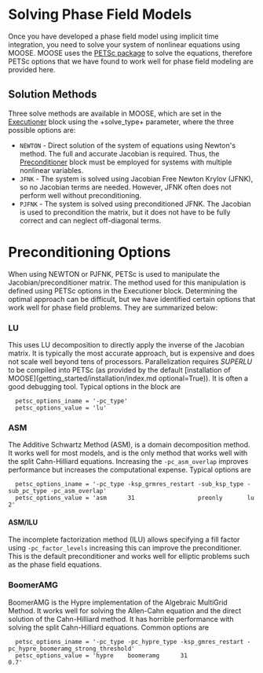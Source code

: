 # Solving Phase Field Models

Once you have developed a phase field model using implicit time integration, you need to solve your
system of nonlinear equations using MOOSE. MOOSE uses the
[PETSc package](http://www.mcs.anl.gov/petsc/documentation/) to solve the equations, therefore PETSc
options that we have found to work well for phase field modeling are provided here.

## Solution Methods

Three solve methods are available in MOOSE, which are set in the [Executioner](Executioner/index.md)
block using the +solve_type+ parameter, where the three possible options are:

- `NEWTON` - Direct solution of the system of equations using Newton's method.
  The full and accurate Jacobian is required. Thus, the [Preconditioner](Preconditioning/index.md)
  block must be employed for systems with multiple nonlinear variables.
- `JFNK` - The system is solved using Jacobian Free Newton Krylov (JFNK), so no
  Jacobian terms are needed. However, JFNK often does not perform well without
  preconditioning.
- `PJFNK` - The system is solved using preconditioned JFNK. The Jacobian is used
  to precondition the matrix, but it does not have to be fully correct and can
  neglect off-diagonal terms.

# Preconditioning Options

When using NEWTON or PJFNK, PETSc is used to manipulate the Jacobian/preconditioner matrix. The
method used for this manipulation is defined using PETSc options in the Executioner
block. Determining the optimal approach can be difficult, but we have identified certain options that
work well for phase field problems. They are summarized below:

### LU

This uses LU decomposition to directly apply the inverse of the Jacobian matrix.  It is typically the
most accurate approach, but is expensive and does not scale well beyond tens of processors. Parallelization requires
_SUPERLU_ to be compiled into PETSc (as provided by the default [installation of MOOSE](getting_started/installation/index.md optional=True)).
It is often a good debugging tool. Typical options in the block are

```
  petsc_options_iname = '-pc_type'
  petsc_options_value = 'lu'
```

### ASM

The Additive Schwartz Method (ASM), is a domain decomposition method. It works well for most models,
and is the only method that works well with the split Cahn-Hilliard equations. Increasing the
`-pc_asm_overlap` improves performance but increases the computational expense. Typical options are

```
  petsc_options_iname = '-pc_type -ksp_grmres_restart -sub_ksp_type -sub_pc_type -pc_asm_overlap'
  petsc_options_value = 'asm      31                  preonly       lu           2'
```

#### ASM/ILU

The incomplete factorization method (ILU) allows specifying a fill factor using `-pc_factor_levels`
increasing this can improve the preconditioner. This is the default preconditioner and works well for
elliptic problems such as the phase field equations.

### BoomerAMG

BoomerAMG is the Hypre implementation of the Algebraic MultiGrid Method. It works well for solving
the Allen-Cahn equation and the direct solution of the Cahn-Hilliard method. It has horrible
performance with solving the split Cahn-Hilliard equations.  Common options are

```
  petsc_options_iname = '-pc_type -pc_hypre_type -ksp_gmres_restart -pc_hypre_boomeramg_strong_threshold'
  petsc_options_value = 'hypre    boomeramg      31                 0.7'
```
